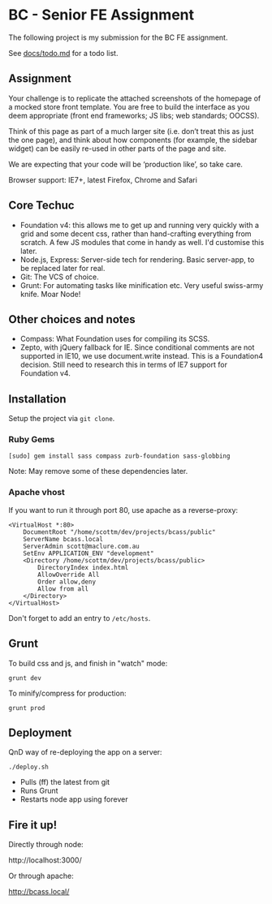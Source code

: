 # BC - Senior FE Assignment

The following project is my submission for the BC FE assignment.

See [docs/todo.md](https://github.com/ScottMaclure/bcass/blob/master/docs/todo.md) for a todo list.

## Assignment

Your challenge is to replicate the attached screenshots of the homepage of a mocked store front
template. You are free to build the interface as you deem appropriate (front end frameworks; JS libs;
web standards; OOCSS).

Think of this page as part of a much larger site (i.e. don’t treat this as just the one page), and think about
how components (for example, the sidebar widget) can be easily re-used in other parts of the page and
site. 

We are expecting that your code will be ‘production like’, so take care.

Browser support: IE7+, latest Firefox, Chrome and Safari

## Core Techuc

* Foundation v4: this allows me to get up and running very quickly with a grid and some decent css, rather than hand-crafting everything from scratch. A few JS modules that come in handy as well. I'd customise this later.
* Node.js, Express: Server-side tech for rendering. Basic server-app, to be replaced later for real.
* Git: The VCS of choice.
* Grunt: For automating tasks like minification etc. Very useful swiss-army knife. Moar Node!

## Other choices and notes

* Compass: What Foundation uses for compiling its SCSS.
* Zepto, with jQuery fallback for IE. Since conditional comments are not supported in IE10, we use document.write instead. This is a Foundation4 decision. Still need to research this in terms of IE7 support for Foundation v4.

## Installation

Setup the project via `git clone`.

### Ruby Gems

```
[sudo] gem install sass compass zurb-foundation sass-globbing
```

Note: May remove some of these dependencies later.

### Apache vhost

If you want to run it through port 80, use apache as a reverse-proxy:

```
<VirtualHost *:80>
    DocumentRoot "/home/scottm/dev/projects/bcass/public"
    ServerName bcass.local
    ServerAdmin scott@maclure.com.au
    SetEnv APPLICATION_ENV "development"
    <Directory /home/scottm/dev/projects/bcass/public>
        DirectoryIndex index.html
        AllowOverride All
        Order allow,deny
        Allow from all
    </Directory>
</VirtualHost>
```

Don't forget to add an entry to `/etc/hosts`.

## Grunt

To build css and js, and finish in "watch" mode:

`grunt dev`

To minify/compress for production:

`grunt prod`

## Deployment

QnD way of re-deploying the app on a server:

`./deploy.sh`

* Pulls (ff) the latest from git
* Runs Grunt
* Restarts node app using forever

## Fire it up!

Directly through node:

http://localhost:3000/

Or through apache:

http://bcass.local/